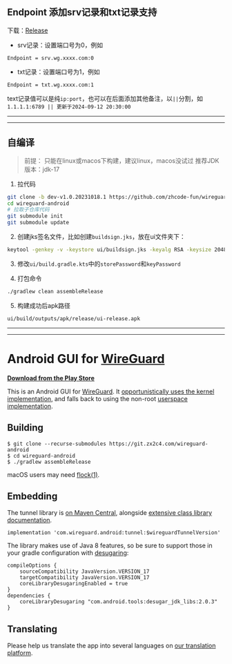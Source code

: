 ## Endpoint 添加srv记录和txt记录支持

下载：[Release](https://github.com/zhcode-fun/wireguard-android/releases)

+ srv记录：设置端口号为0，例如
  
```
Endpoint = srv.wg.xxxx.com:0
```

+ txt记录：设置端口号为1，例如

```
Endpoint = txt.wg.xxxx.com:1
```
text记录值可以是纯`ip:port`，也可以在后面添加其他备注，以`||`分割，如`1.1.1.1:6789 || 更新于2024-09-12 20:30:00`


---
---

## 自编译

> 前提：
> 只能在linux或macos下构建，建议linux，macos没试过
> 推荐JDK版本：jdk-17

1. 拉代码

```bash
git clone -b dev-v1.0.20231018.1 https://github.com/zhcode-fun/wireguard-android.git
cd wireguard-android
# 拉取子仓库代码
git submodule init
git submodule update
```

2. 创建jks签名文件，比如创建`buildsign.jks`，放在ui文件夹下：

```bash
keytool -genkey -v -keystore ui/buildsign.jks -keyalg RSA -keysize 2048 -validity 10000 -alias wireguard
```

3. 修改`ui/build.gradle.kts`中的`storePassword`和`keyPassword`

4. 打包命令

```bash
./gradlew clean assembleRelease
```

5. 构建成功后apk路径

```
ui/build/outputs/apk/release/ui-release.apk
```

---
---


# Android GUI for [WireGuard](https://www.wireguard.com/)

**[Download from the Play Store](https://play.google.com/store/apps/details?id=com.wireguard.android)**

This is an Android GUI for [WireGuard](https://www.wireguard.com/). It [opportunistically uses the kernel implementation](https://git.zx2c4.com/android_kernel_wireguard/about/), and falls back to using the non-root [userspace implementation](https://git.zx2c4.com/wireguard-go/about/).

## Building

```
$ git clone --recurse-submodules https://git.zx2c4.com/wireguard-android
$ cd wireguard-android
$ ./gradlew assembleRelease
```

macOS users may need [flock(1)](https://github.com/discoteq/flock).

## Embedding

The tunnel library is [on Maven Central](https://search.maven.org/artifact/com.wireguard.android/tunnel), alongside [extensive class library documentation](https://javadoc.io/doc/com.wireguard.android/tunnel).

```
implementation 'com.wireguard.android:tunnel:$wireguardTunnelVersion'
```

The library makes use of Java 8 features, so be sure to support those in your gradle configuration with [desugaring](https://developer.android.com/studio/write/java8-support#library-desugaring):

```
compileOptions {
    sourceCompatibility JavaVersion.VERSION_17
    targetCompatibility JavaVersion.VERSION_17
    coreLibraryDesugaringEnabled = true
}
dependencies {
    coreLibraryDesugaring "com.android.tools:desugar_jdk_libs:2.0.3"
}
```

## Translating

Please help us translate the app into several languages on [our translation platform](https://crowdin.com/project/WireGuard).
